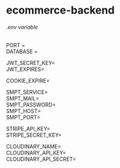 # ecommerce-backend

<h6>.env variable</h6>

PORT = <br/>
DATABASE = <br/>

JWT_SECRET_KEY=<br/>
JWT_EXPIRES=<br/>

COOKIE_EXPIRE=<br/>

SMPT_SERVICE=<br/>
SMPT_MAIL=<br/>
SMPT_PASSWORD=<br/>
SMPT_HOST=<br/>
SMPT_PORT=<br/>

STRIPE_API_KEY=<br/>
STRIPE_SECRET_KEY= <br/>

CLOUDINARY_NAME=<br/>
CLOUDINARY_API_KEY=<br/>
CLOUDINARY_API_SECRET=
